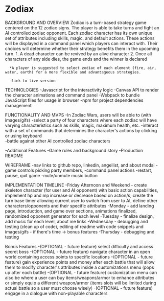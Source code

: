 # Zodiax

BACKGROUND AND OVERVIEW
Zodiax is a turn-based strategy game centered on the 12 zodiac signs. The player is able to take turns and fight an AI controlled zodiac opponent. Each zodiac character has its own unique set of attributes including skills, magic, and default actions. These actions will be displayed in a command panel which players can interact with. Their choices will determine whether their strategy benefits them in the upcoming turn.
			1. A dead character can be revived by an alive character
			2. Once all characters of any side dies, the game ends and the winner is declared
      
      *A player is suggested to select zodiac of each element (fire, air, water, earth) for a more flexible and advantageous strategies.
      
      -link to live version
      

TECHNOLOGIES
		-Javascript for the interactivity logic
		-Canvas API to render the character animations and command panel
		-Webpack to bundle JavaScript files for usage in browser
		-npm for project dependencies management


FUNCTIONALITY AND MVPS
-In Zodiac Wars, users will be able to (with images/gifs)
	-select a party of four characters where each zodiac will have varying characteristics such as skills, magic, maximum health, etc.
	-interact with a set of commands that determines the character's actions by clicking or using keyboard	
	-battle against other AI controlled zodiac characters
	
-Additional Features
	-Game rules and background story
	-Production README
  
  
WIREFRAME
-nav links to github repo, linkedin, angellist, and about modal
-game controls picking party members, 
-command panel actions
-restart, pause, quit game
-mute/unmute music button


IMPLEMENTATION TIMELINE
-Friday Afternoon and Weekend - create skeleton character (for user and AI opponent) with basic action capabilities, implement hp and mp increase or decrease based on action/s, create the turn base timer allowing current user to switch from user to AI, define other characters/opponents and their specific attributes
-Monday - add landing page, introduction, and game over sections, animations finalized, randomized opponent generator for each level
-Tuesday - finalize design, add music for each level, about me links
-Wednesday - debugging and testing (clean up of code), editing of readme with code snippets and images/gifs - if there's time -> bonus features
-Thursday - debugging and testing

Bonus Features
  -(OPTIONAL - future feature) select difficulty and access secret boss
  -(OPTIONAL - future feature) navigate character in an open world containing access points to specific locations
  -(OPTIONAL - future feature) gain experience points and money after each battle that will allow them to modify character's attributes inside a customizations menu (pops up after each battle)
  -(OPTIONAL - future feature) customization menu can also be where a user can buy items/weapons/armor to enhance attributes or simply equip a different weapon/armor (items slots will be limited during actual battle so a user must choose wisely)
  -(OPTIONAL - future feature) engage in a dialogue with non-playable characters